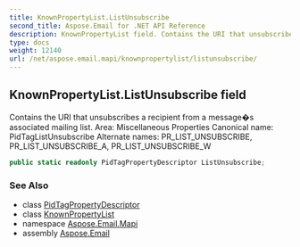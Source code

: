 ```yaml
---
title: KnownPropertyList.ListUnsubscribe
second_title: Aspose.Email for .NET API Reference
description: KnownPropertyList field. Contains the URI that unsubscribes a recipient from a messages associated mailing list. Area Miscellaneous Properties Canonical name PidTagListUnsubscribe Alternate names PR_LIST_UNSUBSCRIBE PR_LIST_UNSUBSCRIBE_A PR_LIST_UNSUBSCRIBE_W
type: docs
weight: 12140
url: /net/aspose.email.mapi/knownpropertylist/listunsubscribe/
---
```

## KnownPropertyList.ListUnsubscribe field

Contains the URI that unsubscribes a recipient from a message�s associated mailing list. Area: Miscellaneous Properties Canonical name: PidTagListUnsubscribe Alternate names: PR_LIST_UNSUBSCRIBE, PR_LIST_UNSUBSCRIBE_A, PR_LIST_UNSUBSCRIBE_W

```csharp
public static readonly PidTagPropertyDescriptor ListUnsubscribe;
```

### See Also

* class [PidTagPropertyDescriptor](../../pidtagpropertydescriptor/)
* class [KnownPropertyList](../)
* namespace [Aspose.Email.Mapi](../../knownpropertylist/)
* assembly [Aspose.Email](../../../)


